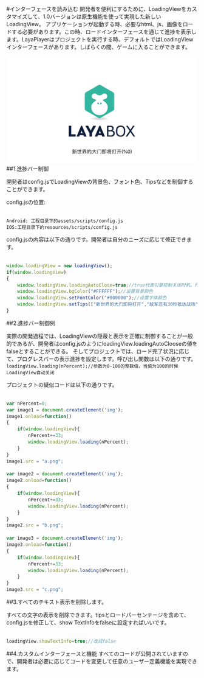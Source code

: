 #インターフェースを読み込む
開発者を便利にするために、LoadingViewをカスタマイズして、1.0バージョンは原生機能を使って実現した新しいLoadingView。
アプリケーションが起動する時、必要なhtml、js、画像をロードする必要があります。この時、ロードインターフェースを通じて進捗を表示します。LayaPlayerはプロジェクトを実行する時、デフォルトではLoadingViewインターフェースがあります。しばらくの間、ゲームに入ることができます。



​![图1](img/1.png)<br/>
##1.進捗バー制御

開発者はconfig.jsでLoadingViewの背景色、フォント色、Tipsなどを制御することができます。

config.jsの位置:

```

Android: 工程目录下的assets/scripts/config.js  
IOS:工程目录下的resources/scripts/config.js  
```


config.jsの内容は以下の通りです。開発者は自分のニーズに応じて修正できます。


```javascript

window.loadingView = new loadingView();
if(window.loadingView)
{
    window.loadingView.loadingAutoClose=true;//true代表引擎控制关闭时机。false为开发者手动控制
    window.loadingView.bgColor("#FFFFFF");//设置背景颜色
    window.loadingView.setFontColor("#000000");//设置字体颜色
    window.loadingView.setTips(["新世界的大门即将打开","敌军还有30秒抵达战场","妈妈说，心急吃不了热豆腐"]);//设置tips数组，会随机出现
}
```


##2.進捗バー制御例

実際の開発過程では、LoadingViewの隠蔽と表示を正確に制御することが一般的であるが、開発者はconfig.jsのようにloadingView.loadingAutoClooseの値をfalseとすることができる。
そしてプロジェクトでは、ロード完了状況に応じて、プログレスバーの表示進捗を設定します。呼び出し関数は以下の通りです。
`loadingView.loading(nPercent);//参数为0-100的整数值，当值为100的时候LoadingView自动关闭`  

プロジェクトの疑似コードは以下の通りです。

```javascript

var nPercent=0;
var image1 = document.createElement('img');
image1.onload=function()
{
    if(window.loadingView){
        nPercent+=33;
        window.loadingView.loading(nPercent);
    }
}
image1.src = "a.png";

var image2 = document.createElement('img');
image2.onload=function()
{
    if(window.loadingView){
        nPercent+=33;
        window.loadingView.loading(nPercent);
    }
}
image2.src = "b.png";

var image3 = document.createElement('img');
image3.onload=function()
{
    if(window.loadingView){
        nPercent+=33;
        window.loadingView.loading(nPercent);
    }
}
image3.src = "c.png";
```




##3.すべてのテキスト表示を削除します。

すべての文字の表示を削除できます。tipsとロードパーセンテージを含めて、config.jsを修正して、show TextInfoをfalseに設定すればいいです。

```javascript

loadingView.showTextInfo=true;//改成false
```

##4.カスタムインターフェースと機能
すべてのコードが公開されていますので、開発者は必要に応じてコードを変更して任意のユーザー定義機能を実現できます。

